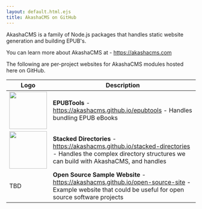```yaml
---
layout: default.html.ejs
title: AkashaCMS on GitHub
---
```



AkashaCMS is a family of Node.js packages that handles static website generation and building EPUB's.

You can learn more about AkashaCMS at - https://akashacms.com

The following are per-project websites for AkashaCMS modules hosted here on GitHub.

Logo | Description
-----|---------------
<a href="https://akashacms.github.io/epubtools"><img width="100" src="https://akashacms.github.io/epubtools/images/akashaepub-logo.jpg"/></a> | **EPUBTools** - <a href="https://akashacms.github.io/epubtools">https://akashacms.github.io/epubtools</a> - Handles bundling EPUB eBooks
<a href="https://akashacms.github.io/stacked-directories"><img width="100" src="https://akashacms.com/news/2021/06/img/stacked-dirs.jpg"/></a> | **Stacked Directories** - https://akashacms.github.io/stacked-directories - Handles the complex directory structures we can build with AkashaCMS, and handles 
TBD | **Open Source Sample Website** - https://akashacms.github.io/open-source-site - Example website that could be useful for open source software projects

